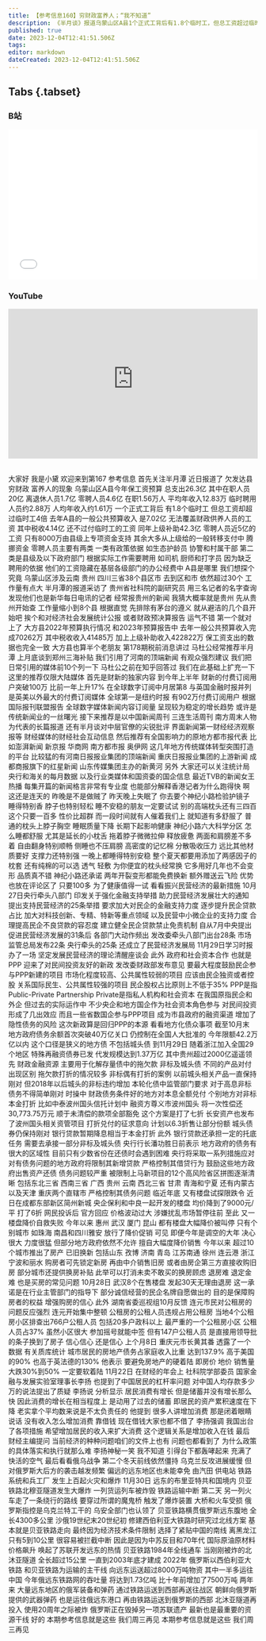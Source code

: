 ```yaml
---
title: 【参考信息160】穷财政富养人；“我不知道”
description: 《半月谈》报道乌蒙山区A县1个正式工背后有1.8个临时工，但总工资超过临时工4倍。一般公共预算收入无法覆盖财政供养人员工资，其中税还不够付临时工的工资。核对了一圈，这个A县是贵州的半个老朋友。为促进民营经济，中央提出31条，发改委等八部门出台28条，市场监管总局发布22条，央行等八部门出台25条，还成立民营经济发展局。社科院专家被问：经济种种问题文件上也有，问题也看到了，为什么落实那么难？答：我不知道。乌克兰大搞“铁道游击队”。
published: true
date: 2023-12-04T12:41:51.506Z
tags: 
editor: markdown
dateCreated: 2023-12-04T12:41:51.506Z
---
```


## Tabs {.tabset}
### B站
<div style="position: relative; padding: 30% 45%;">
<iframe style="position: absolute; width: 100%; height: 100%; left: 0; top: 0;" src="//player.bilibili.com/player.html?&bvid=BV12b4y1K7kC&page=1&as_wide=1&high_quality=1&danmaku=1&autoplay=0" scrolling="no" border="0" frameborder="no" framespacing="0" allowfullscreen="true"></iframe>
</div>

### YouTube
<div style="position: relative; padding: 30% 45%;">
<iframe style="position: absolute; top: 0; left: 0; width: 100%; height: 100%;" src="https://www.youtube-nocookie.com/embed/YouTubeVID" title="YouTube video player" frameborder="0" allow="accelerometer; autoplay; clipboard-write; encrypted-media; gyroscope; picture-in-picture" allowfullscreen></iframe>
</div>

## 

大家好 我是小黛
欢迎来到第167 参考信息
首先关注半月潭
近日报道了
欠发达县 穷财政 富养人的现象
乌蒙山区A县今年保工资预算
总支出26.3亿
其中在职人员20亿
离退休人员1.7亿
零聘人员4.6亿
在职1.56万人
平均年收入12.83万
临时聘用人员约2.88万
人均年收入约1.61万
一个正式工背后
有1.8个临时工
但总工资却超过临时工4倍
去年A县的一般公共预算收入
是7.02亿
无法覆盖财政供养人员的工资
其中税收4.14亿
还不过付临时工的工资
同年上级补助42.3亿
零聘人员近5亿的工资
只有8000万由县级上专项资金支持
其余大多从上级给的一般转移支付中
腾挪资金
零聘人员主要有两类
一类有政策依据
如生态护龄员 协警和村属干部
第二类是县级及以下政府部门
根据实际工作需要聘用
如司机 厨师和打字员
因为缺乏聘用的依据
他们的工资隐藏在基层各级部门的办公经费中
A县是哪里 我们想探个究竟
乌蒙山区涉及云南 贵州
四川三省38个县区市
去到区和市
依然超过30个 工作量有点大
半月潭的报道采访了
贵州省社科院的副研究员
用三名记者的名字查询
发现他们也是新华每日电讯的记者
经常报贵州的新闻
我猜大概率就是贵州
先从贵州开始查
工作量缩小到8个县
根据直觉 先排除有茅台的遵义
就从避洁的几个县开始吧
挨个和对经济社会发展统计公报
或者财政预决算报告
运气不错 第一个就对上了
大方县2022年预算执行情况
和2023年预算报告中
去年一般公共预算收入完成70262万
其中税收收入41485万
加上上级补助收入422822万
保工资支出的数据也完全一致
大方县也算半个老朋友
第178期税前消息讲过
马杜公经常推荐半月潭
上月底谈到郑州三海补贴
我们引用了河南的顶端新闻
有观众强烈建议
我们把日常引用的媒体前10个列一下
马杜公之前在知乎回答过
我们在此基础上扩充一下
这里的推荐仅限大陆媒体
首先是财新的独家内容
到今年上半年
财新的付费订阅用户突破100万
比前一年上升17%
在全球数字订阅中月居第8
与英国金融时报并列
是英美以外最大的付费订阅媒体
全球第一是纽约时报
有902万付费订阅用户
根据国际报刊联盟报告
全球数字媒体新闻内容订阅量
呈现较为稳定的增长趋势
或许是传统新闻业的一丝曙光
接下来推荐是以中国新闻周刊
三连生活周刊
南方周末人物为代表的长篇报道
还有半月谈对中层官僚的尖锐批评
界面新闻第一财经经济观察报等
财经媒体的财经社会互动信息
然后推荐有全国影响力的原地方都市报代表
比如澎湃新闻 新京报 华商网
南方都市报 奥伊网
这几年地方传统媒体转型突围打造的平台
比较猛的有河南日报报业集团的顶端新闻
重庆日报报业集团的上游新闻
成都商报旗下的红星新闻
山东传媒集团主办的新黄河
另外 大家还可以关注统计局
央行和海关的每月数据
以及行业类媒体和国资委的国企信息
最近TVB的新闻女王热播
每集开篇的新闻格言非常有专业度
也能部分解释香港记者为什么跑得快
啊 这还是连天的
昨晚是不是做贼了
昨天晚上失眠了
你去要个神纪小路检验护镜子
睡得特别香 脖子也特别轻松
睡不安稳的朋友一定要试试
别的高端枕头还有三四百
这个只要一百多 性价比超群
而一段时间就有人催着我们上
就知道有多舒服了
普通的枕头上脖子胸空
睡眠质量下降 长期下起影响健康
神纪小路六大科学分区
怎么睡都舒服
尤其是延长的小枕舌
拖着脖子微微拉伸
释放疲惫
两面和肩膀差不多着
自由翻身特别顺畅
侧睡也不压肩膀
高密度的记忆棉
分散吸收压力
远比其他材质要好
支撑力还特别强
一晚上都睡得特别安稳
整个夏天都要用添加了两感因子的枕套
还有纯棉的可以选
透气 轻敷 为你便宜的枕头经常换
它多用好几年也不会变形
品质真不错
神纪小路还承诺
两年开裂变形都能免费换新
额外赠送云飞险
优势也放在评论区了
只要100多
为了健康值得一试
看看振兴民营经济的最新措施
10月27日央行牵头八部门
印发关于强化金融支持举措
助力民营经济发展壮大的通知
提出支持民营经济的25条举措
要求加大对民企的金融支持力度
逐步提升民企贷款占比
加大对科技创新、专精、特新等重点领域
以及民营中小微企业的支持力度
合理提高民企不良贷款的容忍度
建立健全民企贷款禁止免责机制
自从7月中央提出
促进民营经济发展的31条后
各部门大动作频出
发改委牵头八部门出台28条
市场监管总局发布22条
央行牵头的25条
还成立了民营经济发展局
11月29日学习时报办了一场
坚定发展民营经济的理论清醒座谈会
此外 政府和社会资本合作
也就是PPP
迎来了对民间投资友好的新政
发改委财政部发布意见
要最大程度鼓励民企参与PPP新建的项目
市场化程度较高、公共属性较弱的项目
应该由民企独资或者控股
关系国际民生、公共属性较强的项目
民企股权占比原则上不低于35%
PPP是指Public-Private Partnership
Private是指私人机构和社会资本
在我国原指民企和外企
但过去的实际运作中
不少央企和地方国企作为社会资本角色参与
对民间投资形成了几出效应
而且一些省数国企参与PPP项目
成为市县政府的融资渠道
增加了隐性债务的风险
这次新政算是回归PPP的本源
看看地方化债众事项
截至10月末
地方政府债务余额首次突破40万亿关口
仍控制在全国人大批准的
今年限额42.2万亿以内
这个口径是狭义的地方债
不包括城头债
到11月29日
随着浙江加入全国29个地区
特殊再融资债券已发
代发规模达到1.37万亿
其中贵州超过2000亿遥遥领先
财政金融资源
主要用于化解存量债中的拖欠款
非标及城头债
不同的产品对付出现区别
拖欠款打折的情况较多
非标偶有打折的案例
以前城头相关产品一直保持刚对
但2018年以后城头的非标违约增加
本轮化债中监管部门要求
对于高息非标债务不得简单刚对
时操中
财政债务条件好的地方对本息全额兑付
个别地方对非标本金打折
比如中泰波州国头信托计划中
融资方尊义市波州国头
将一次性偿还30,773.75万元
顺于未清偿的款项全部豁免
这个方案是打了七折
长安资产也发布了波州国头相关资管项目
打折兑付的征求意向
计划以6.3折售让部分份额
城头债券仍保持刚对
银行贷款暂期降息相当于本金打折
此外 银行贷款还承担一定的托底任务
需要去承接一部分非标及城头债
央行行长潘功胜日前表示
地方政府的债务有很大的区域性
目前只有少数省份在还债时会遇到困难
央行将采取一系列措施应对
对有债务问题的地方政府将限制其新增贷款
严格控制其借贷行为
鼓励这些地方政府出售资产还债
债务问题较严重
被限制上马新项目的12个高风险省区拼图逐渐清晰
包括东北三省 西南三省 广西 贵州 云南
西北三省 甘肃 青海和宁夏
还有内蒙古以及天津 重庆两个直辖市
严格控制其债务问题
临近年底 又有楼盘试探限跌令
近日在成都东部新区简州新城
央企保利和中良一起开发的楼盘
均价降到了9000元/平 打了6折
网民投诉后 官方回应
价格波动过大 涉嫌扰乱市场暂停往前
至此 又一楼盘降价自救失败
今年以来 惠州 武汉 厦门 昆山
都有楼盘大幅降价被叫停
只有个别城市 如珠海 南昌和四川雅安
放行了降价促销
可见 即便今年是调空的大年
决心很大 力度很猛
但部分地方政府依然不允许
擅自大幅度降价销售
今年以来 超过10个城市推出了房产
已旧换新
包括山东 孜博 济南 青岛
江苏南通 徐州 连云港 浙江 宁波和丽水
购房者可先锁定新房
再由中介销售旧房
或者由房企第三方直接收购旧房
部分城市还提供换房补贴
此举可以打消未卖不敢买的换房顾虑
退房难 退定金难
也是买房的常见问题
10月28日 武汉8个在售楼盘
发起30天无理由退房
这一承诺是在行业主管部门的指导下
部分诚信经营的民企名牌自愿做出的
目的是保障购房者的权益
增强购房的信心
此外 湖南省委巡视组10月反馈
连元市民对公租房的问题反应强烈
连元开始集中整顿
公租房的公租人员违规占用公租房
当地4个公租房小区排查出766户公租人员
包括20多户政科以上
最严重的一个公租房小区
公租人员占37%
虽然小区很大 参加摇号就能中签
但有147户公租人员
是直接用领导批的条子换到了房子
信心信心 还是信心
上个月8日 重庆元市长黄其番
透露了一个数据
有关质库统计
城市居民的房地产债务占家庭收入比重
达到137.9% 高于美国的90%
也高于英法德的130%
他表示 要避免房地产的硬着陆
即房价 地价 销售量大跌30%到50%
一定要软着陆
11月22日 在财经的年会上
社科院学部委员
国家金融与发展实验室理事长李扬
也提到了中国居民的杠杆率问题
对中国人均存款多少万的说法提出了质疑
李扬说 分析显示
居民消费有增长
但是储蓄并没有增长那么快
因此消费的增长在相当程度上
是动用了过去的储蓄
即居民的资产累积速度在下降
老实拿个平均数来说是不太负责任的
他提到 很多人讲增加消费
那是闭着眼睛说话
没有收入怎么增加消费 靠借钱
现在借钱大家也都不借了
李扬强调
我国出台了各项措施
希望增加居民的收入来扩大消费
这个逻辑关系是增加收入在钱
最后 财经主编提问
当前经济的种种问题咱们的文件上也有
问题也都看到了
为什么政策的具体落实和执行就那么难
李扬神秘一笑
我不知道
引得台下都轰哮起来
充满了快活的空气
最后看看俄乌战争
第二个冬天前线依然僵持
乌克兰反攻进展缓慢
但对俄罗斯大后方的袭击越发频繁
偏远的远东地区也未能幸免
由汽田 供电站 铁路系统和兵工厂
发生上百起火灾和爆炸
11月30日
远东的布里亚特共和国境内
贝亚铁路北穆亚隧道发生大爆炸
一列货运列车被炸毁 铁路运输中断
第二天 另一列火车走了一条绕行的路线
要穿过所谓的魔鬼桥
触发了爆炸装置 大桥和火车受损
俄罗斯指控是乌克兰特工干的
乌安全部门也认领了
贝亚铁路横贯俄罗斯远东腹地
全长4300多公里
沙俄19世纪末20世纪初
修建西伯利亚大铁路时研究过北线方案
基本就是贝亚铁路走向
最终因为经济技术条件限制
选择了紧贴中国的南线
离黑龙江只有5到10公里
很容易被拦截中断
因此是因为中苏反目和70年代
国际原油原材料价格飙升
唤起了苏联开发远东的热情
贝亚铁路1984年全线通车
当刚刚被炸的北沐亚隧道
全长超过15公里
一直到2003年底才建成
2022年 俄罗斯以西伯利亚大铁路
和贝亚铁路为运输的主干线
向远东运送超过8000万吨物资
其中一半多运往中国
今年俄远东铁路网的吞吐量
将达到1.73亿吨
比十年前增加了7500万吨
两年来 大量远东地区的俄军装备和弹药
通过铁路运送到西部再送往战区
朝鲜向俄罗斯提供的武器弹药
也是运往俄远东港口
再由铁路运送到俄罗斯的西部
北沐亚隧道再投入
使用20周年之际被炸
俄罗斯正在毁掉另一项苏联遗产
最新也是最重要的资源干线
好的 本期参考信息就是这些
我们周三再见
本期参考信息就是这些
我们周三再见

